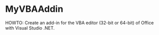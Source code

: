# MyVBAAddin
HOWTO: Create an add-in for the VBA editor (32-bit or 64-bit) of Office with Visual Studio .NET.
